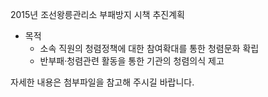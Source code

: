 2015년 조선왕릉관리소 부패방지 시책 추진계획
- 목적
  - 소속 직원의 청렴정책에 대한 참여확대를 통한 청렴문화 확립
  - 반부패·청렴관련 활동을 통한 기관의 청렴의식 제고

자세한 내용은 첨부파일을 참고해 주시길 바랍니다.